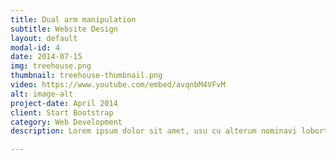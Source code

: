 ```yaml
---
title: Dual arm manipulation
subtitle: Website Design
layout: default
modal-id: 4
date: 2014-07-15
img: treehouse.png
thumbnail: treehouse-thumbnail.png
video: https://www.youtube.com/embed/avqnbM4VFvM
alt: image-alt
project-date: April 2014
client: Start Bootstrap
category: Web Development
description: Lorem ipsum dolor sit amet, usu cu alterum nominavi lobortis. At duo novum diceret. Tantas apeirian vix et, usu sanctus postulant inciderint ut, populo diceret necessitatibus in vim. Cu eum dicam feugiat noluisse.

---
```

